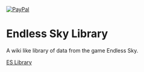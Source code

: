 [![PayPal][paypal-img]][paypal-url]

# Endless Sky Library

A wiki like library of data from the game Endless Sky.

[ES Library](https://OpenGameMods-group.github.io/ES-Library/)

[paypal-url]: https://www.paypal.com/cgi-bin/webscr?cmd=_s-xclick&hosted_button_id=KV78TWKWKKK3S
[paypal-img]: https://img.shields.io/badge/donate-PayPal-blue.svg?style=flat-square
